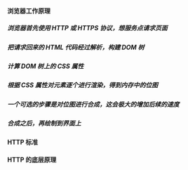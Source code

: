 #### 浏览器工作原理

##### 浏览器首先使用 HTTP 或 HTTPS 协议，想服务点请求页面

##### 把请求回来的 HTML 代码经过解析，构建 DOM 树

##### 计算 DOM 树上的 CSS 属性

##### 根据 CSS 属性对元素逐个进行渲染，得到内存中的位图

##### 一个可选的步骤是对位图进行合成，这会极大的增加后续的速度

##### 合成之后，再绘制到界面上

#### HTTP 标准

#### HTTP 的底层原理
